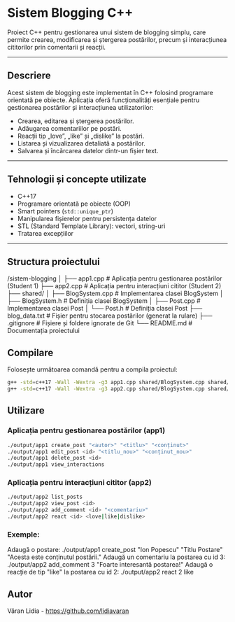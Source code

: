 # Sistem Blogging C++

Proiect C++ pentru gestionarea unui sistem de blogging simplu, care permite crearea, modificarea și ștergerea postărilor, precum și interacțiunea cititorilor prin comentarii și reacții.

---

## Descriere

Acest sistem de blogging este implementat în C++ folosind programare orientată pe obiecte. Aplicația oferă funcționalități esențiale pentru gestionarea postărilor și interacțiunea utilizatorilor:

- Crearea, editarea și ștergerea postărilor.
- Adăugarea comentariilor pe postări.
- Reacții tip „love”, „like” și „dislike” la postări.
- Listarea și vizualizarea detaliată a postărilor.
- Salvarea și încărcarea datelor dintr-un fișier text.

---

## Tehnologii și concepte utilizate

- C++17
- Programare orientată pe obiecte (OOP)
- Smart pointers (`std::unique_ptr`)
- Manipularea fișierelor pentru persistența datelor
- STL (Standard Template Library): vectori, string-uri
- Tratarea excepțiilor

---

## Structura proiectului

/sistem-blogging
│
├── app1.cpp               # Aplicația pentru gestionarea postărilor (Student 1)
├── app2.cpp               # Aplicația pentru interacțiuni cititor (Student 2)
├── shared/
│   ├── BlogSystem.cpp     # Implementarea clasei BlogSystem
│   ├── BlogSystem.h       # Definiția clasei BlogSystem
│   ├── Post.cpp           # Implementarea clasei Post
│   └── Post.h             # Definiția clasei Post
├── blog_data.txt          # Fișier pentru stocarea postărilor (generat la rulare)
├── .gitignore             # Fișiere și foldere ignorate de Git
└── README.md              # Documentația proiectului

## Compilare

Folosește următoarea comandă pentru a compila proiectul:

```bash
g++ -std=c++17 -Wall -Wextra -g3 app1.cpp shared/BlogSystem.cpp shared/Post.cpp -o output/app1
g++ -std=c++17 -Wall -Wextra -g3 app2.cpp shared/BlogSystem.cpp shared/Post.cpp -o output/app2
```

## Utilizare

### Aplicația pentru gestionarea postărilor (app1)

```bash
./output/app1 create_post "<autor>" "<titlu>" "<conținut>"
./output/app1 edit_post <id> "<titlu_nou>" "<conținut_nou>"
./output/app1 delete_post <id>
./output/app1 view_interactions
```

### Aplicația pentru interacțiuni cititor (app2)

```bash
./output/app2 list_posts
./output/app2 view_post <id>
./output/app2 add_comment <id> "<comentariu>"
./output/app2 react <id> <love|like|dislike>
```

### Exemple:
Adaugă o postare: ./output/app1 create_post "Ion Popescu" "Titlu Postare" "Acesta este conținutul postării."
Adaugă un comentariu la postarea cu id 3: ./output/app2 add_comment 3 "Foarte interesantă postarea!"
Adaugă o reacție de tip "like" la postarea cu id 2: ./output/app2 react 2 like

## Autor
Văran Lidia - https://github.com/lidiavaran
